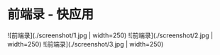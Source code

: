 # 前端录 - 快应用

![前端录](./screenshot/1.jpg | width=250) ![前端录](./screenshot/2.jpg | width=250) ![前端录](./screenshot/3.jpg | width=250)